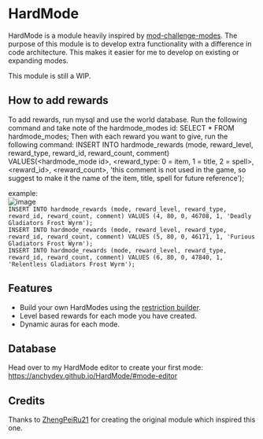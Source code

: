 # HardMode
HardMode is a module heavily inspired by [mod-challenge-modes](https://github.com/ZhengPeiRu21/mod-challenge-modes). The purpose of this module is to develop extra functionality with a difference in code architecture. This makes it easier for me to develop on existing or expanding modes.

This module is still a WIP.

## How to add rewards
To add rewards, run mysql and use the world database.
Run the following command and take note of the hardmode_modes id: SELECT * FROM hardmode_modes;
Then with each reward you want to give, run the following command: INSERT INTO hardmode_rewards (mode, reward_level, reward_type, reward_id, reward_count, comment) VALUES(<hardmode_mode id>, <reward_type: 0 = item, 1 = title, 2 = spell>, <reward_id>, <reward_count>, 'this comment is not used in the game, so suggest to make it the name of the item, title, spell for future reference');

example:  
![image](https://github.com/user-attachments/assets/539e6b38-db23-4d91-9cb6-adfd46b5cd87)  
```INSERT INTO hardmode_rewards (mode, reward_level, reward_type, reward_id, reward_count, comment) VALUES (4, 80, 0, 46708, 1, 'Deadly Gladiators Frost Wyrm');```  
```INSERT INTO hardmode_rewards (mode, reward_level, reward_type, reward_id, reward_count, comment) VALUES (5, 80, 0, 46171, 1, 'Furious Gladiators Frost Wyrm');```  
```INSERT INTO hardmode_rewards (mode, reward_level, reward_type, reward_id, reward_count, comment) VALUES (6, 80, 0, 47840, 1, 'Relentless Gladiators Frost Wyrm');```

## Features
- Build your own HardModes using the [restriction builder](https://anchydev.github.io/HardMode/#mode-editor).
- Level based rewards for each mode you have created.
- Dynamic auras for each mode.

## Database
Head over to my HardMode editor to create your first mode: https://anchydev.github.io/HardMode/#mode-editor

## Credits
Thanks to [ZhengPeiRu21](https://github.com/ZhengPeiRu21) for creating the original module which inspired this one.

